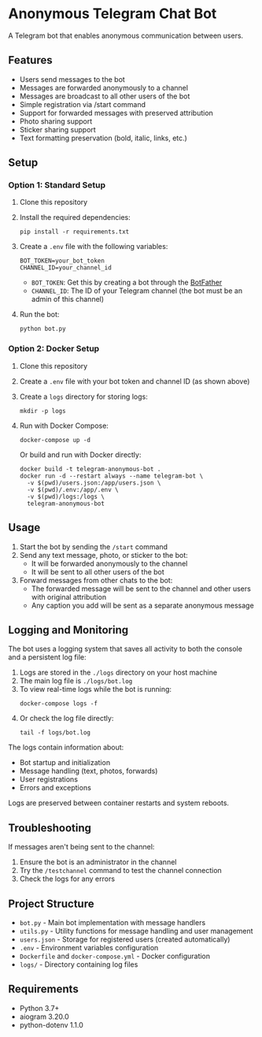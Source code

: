 # Anonymous Telegram Chat Bot

A Telegram bot that enables anonymous communication between users. 

## Features

- Users send messages to the bot
- Messages are forwarded anonymously to a channel
- Messages are broadcast to all other users of the bot
- Simple registration via /start command
- Support for forwarded messages with preserved attribution
- Photo sharing support
- Sticker sharing support
- Text formatting preservation (bold, italic, links, etc.)

## Setup

### Option 1: Standard Setup

1. Clone this repository
2. Install the required dependencies:
   ```
   pip install -r requirements.txt
   ```
3. Create a `.env` file with the following variables:
   ```
   BOT_TOKEN=your_bot_token
   CHANNEL_ID=your_channel_id
   ```
   - `BOT_TOKEN`: Get this by creating a bot through the [BotFather](https://t.me/botfather)
   - `CHANNEL_ID`: The ID of your Telegram channel (the bot must be an admin of this channel)

4. Run the bot:
   ```
   python bot.py
   ```

### Option 2: Docker Setup

1. Clone this repository
2. Create a `.env` file with your bot token and channel ID (as shown above)
3. Create a `logs` directory for storing logs:
   ```
   mkdir -p logs
   ```
4. Run with Docker Compose:
   ```
   docker-compose up -d
   ```

   Or build and run with Docker directly:
   ```
   docker build -t telegram-anonymous-bot .
   docker run -d --restart always --name telegram-bot \
     -v $(pwd)/users.json:/app/users.json \
     -v $(pwd)/.env:/app/.env \
     -v $(pwd)/logs:/logs \
     telegram-anonymous-bot
   ```

## Usage

1. Start the bot by sending the `/start` command
2. Send any text message, photo, or sticker to the bot:
   - It will be forwarded anonymously to the channel
   - It will be sent to all other users of the bot
3. Forward messages from other chats to the bot:
   - The forwarded message will be sent to the channel and other users with original attribution
   - Any caption you add will be sent as a separate anonymous message

## Logging and Monitoring

The bot uses a logging system that saves all activity to both the console and a persistent log file:

1. Logs are stored in the `./logs` directory on your host machine
2. The main log file is `./logs/bot.log`
3. To view real-time logs while the bot is running:
   ```
   docker-compose logs -f
   ```
4. Or check the log file directly:
   ```
   tail -f logs/bot.log
   ```

The logs contain information about:
- Bot startup and initialization
- Message handling (text, photos, forwards)
- User registrations
- Errors and exceptions

Logs are preserved between container restarts and system reboots.

## Troubleshooting

If messages aren't being sent to the channel:
1. Ensure the bot is an administrator in the channel
2. Try the `/testchannel` command to test the channel connection
3. Check the logs for any errors

## Project Structure

- `bot.py` - Main bot implementation with message handlers
- `utils.py` - Utility functions for message handling and user management
- `users.json` - Storage for registered users (created automatically)
- `.env` - Environment variables configuration
- `Dockerfile` and `docker-compose.yml` - Docker configuration
- `logs/` - Directory containing log files

## Requirements

- Python 3.7+
- aiogram 3.20.0
- python-dotenv 1.1.0
